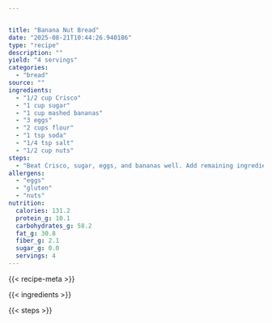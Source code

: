 ```yaml
---


title: "Banana Nut Bread"
date: "2025-08-21T10:44:26.940186"
type: "recipe"
description: ""
yield: "4 servings"
categories:
  - "bread"
source: ""
ingredients:
  - "1/2 cup Crisco"
  - "1 cup sugar"
  - "1 cup mashed bananas"
  - "3 eggs"
  - "2 cups flour"
  - "1 tsp soda"
  - "1/4 tsp salt"
  - "1/2 cup nuts"
steps:
  - "Beat Crisco, sugar, eggs, and bananas well. Add remaining ingredients, mix well. Pour into 5 mini loaf pans - bake at 325 degrees for 30-35 minutes, or bake 1 regular loaf for 1 hour."
allergens:
  - "eggs"
  - "gluten"
  - "nuts"
nutrition:
  calories: 131.2
  protein_g: 10.1
  carbohydrates_g: 58.2
  fat_g: 30.8
  fiber_g: 2.1
  sugar_g: 0.0
  servings: 4
---
```


{{< recipe-meta >}}

{{< ingredients >}}

{{< steps >}}
